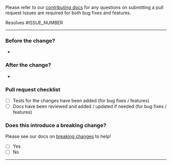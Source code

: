 Please refer to our [contributing docs](./CONTRIBUTING.md) for any questions on submitting a pull request
Issues are required for both bug fixes and features.

Resolves #ISSUE_NUMBER

----

### Before the change?
<!-- Please describe the current behavior that you are modifying. -->

* 

### After the change?
<!-- Please describe the behavior or changes that are being added by this PR. -->

* 

### Pull request checklist
- [ ] Tests for the changes have been added (for bug fixes / features)
- [ ] Docs have been reviewed and added / updated if needed (for bug fixes / features)

### Does this introduce a breaking change?
<!-- If this introduces a breaking change make sure to note it here any what the impact might be -->

Please see our docs on [breaking changes](./breaking_changes.md) to help!

- [ ] Yes
- [ ] No

----

